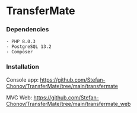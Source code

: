 # TransferMate

### Dependencies
```
- PHP 8.0.3
- PostgreSQL 13.2
- Composer
```

### Installation

Console app: https://github.com/Stefan-Chonov/TransferMate/tree/main/transfermate

MVC Web: https://github.com/Stefan-Chonov/TransferMate/tree/main/transfermate_web

